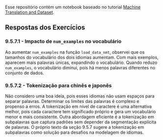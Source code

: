 Esse repositório contém um notebook baseado no tutorial [Machine Translation and Dataset](https://pt.d2l.ai/chapter_recurrent-modern/machine-translation-and-dataset.html).  

## Respostas dos Exercícios

### 9.5.7.1 - Impacto de `num_examples` no vocabulário

Ao aumentar `num_examples` na função `load_data_nmt`, observei que os tamanhos do vocabulário dos dois idiomas aumentam. Com mais exemplos, aparecem mais palavras únicas, expandindo o vocabulário. Quando reduzo `num_examples`, o vocabulário diminui, pois há menos palavras diferentes no conjunto de dados.

### 9.5.7.2 - Tokenização para chinês e japonês  

Não considero uma boa ideia, pois esses idiomas não usam espaços para separar palavras. Determinar os limites das palavras é complexo e propenso a erros. A tokenização em nível de caractere é uma alternativa melhor, pois cada caractere tem significado próprio e gera um vocabulário menor e mais consistente. Outra abordagem eficiente é a tokenização em subpalavras que captura padrões sem depender da segmentação explícita de palavras. O próprio texto da seção 9.5.7 sugere a tokenização em subpalavras como solução para desafios na modelagem de idiomas.